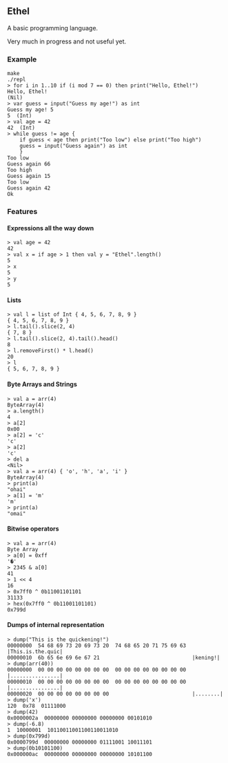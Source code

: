 ## Ethel

A basic programming language.

Very much in progress and not useful yet.

### Example

```
make
./repl
> for i in 1..10 if (i mod 7 == 0) then print("Hello, Ethel!")
Hello, Ethel!
(Nil)
> var guess = input("Guess my age!") as int
Guess my age! 5
5  (Int)
> val age = 42
42  (Int)
> while guess != age {
    if guess < age then print("Too low") else print("Too high")
    guess = input("Guess again") as int
    }
Too low
Guess again 66
Too high
Guess again 15
Too low
Guess again 42
Ok
```

### Features

#### Expressions all the way down

```
> val age = 42
42
> val x = if age > 1 then val y = "Ethel".length()
5
> x
5
> y
5
```

#### Lists

```
> val l = list of Int { 4, 5, 6, 7, 8, 9 }
{ 4, 5, 6, 7, 8, 9 }
> l.tail().slice(2, 4)
{ 7, 8 }
> l.tail().slice(2, 4).tail().head()
8
> l.removeFirst() * l.head()
20
> l
{ 5, 6, 7, 8, 9 }
```

#### Byte Arrays and Strings

```
> val a = arr(4)
ByteArray(4)
> a.length()
4
> a[2]
0x00
> a[2] = 'c'
'c'
> a[2]
'c'
> del a
<Nil>
> val a = arr(4) { 'o', 'h', 'a', 'i' }
ByteArray(4)
> print(a)
"ohai"
> a[1] = 'm'
'm'
> print(a)
"omai"
```

#### Bitwise operators

```
> val a = arr(4)
Byte Array
> a[0] = 0xff
'�'
> 2345 & a[0]
41
> 1 << 4
16
> 0x7ff0 ^ 0b11001101101
31133
> hex(0x7ff0 ^ 0b11001101101)
0x799d
```

#### Dumps of internal representation

```
> dump("This is the quickening!")
00000000  54 68 69 73 20 69 73 20  74 68 65 20 71 75 69 63  |This.is.the.quic|
00000010  6b 65 6e 69 6e 67 21                              |kening!|
> dump(arr(40))
00000000  00 00 00 00 00 00 00 00  00 00 00 00 00 00 00 00  |................|
00000010  00 00 00 00 00 00 00 00  00 00 00 00 00 00 00 00  |................|
00000020  00 00 00 00 00 00 00 00                           |........|
> dump('x')
120  0x78  01111000
> dump(42)
0x0000002a  00000000 00000000 00000000 00101010
> dump(-6.8)
1  10000001  10110011001100110011010
> dump(0x799d)
0x0000799d  00000000 00000000 01111001 10011101
> dump(0b10101100)
0x000000ac  00000000 00000000 00000000 10101100
```

